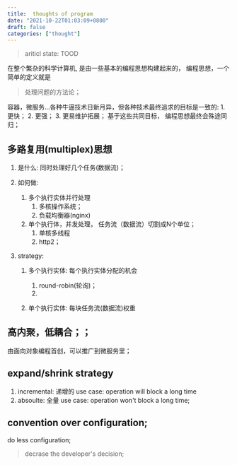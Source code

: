 ```yaml
---
title:  thoughts of program
date: "2021-10-22T01:03:09+0800"
draft: false
categories: ["thought"]
---
```

> ariticl state: TOOD

在整个繁杂的科学计算机, 是由一些基本的编程思想构建起来的， 编程思想，一个简单的定义就是
> 处理问题的方法论；

容器，微服务...各种牛逼技术日新月异，但各种技术最终追求的目标是一致的: 
    1. 更快；
    2. 更强；
    3. 更易维护拓展； 
基于这些共同目标， 编程思想最终会殊途同归；

## 多路复用(multiplex)思想

1. 是什么: 同时处理好几个任务(数据流)；
2. 如何做: 
   1. 多个执行实体并行处理
        1. 多核操作系统；
        2. 负载均衡器(nginx)
   2. 单个执行体，并发处理， 任务流（数据流）切割成N个单位；
        1. 单核多线程
        2. http2；

3. strategy:
    1. 多个执行实体: 每个执行实体分配的机会
         1.  round-robin(轮询)；
         2.  

    2. 单个执行实体: 每块任务流(数据流)权重 
## 高内聚，低耦合；；
由面向对象编程首创，可以推广到微服务里；


## expand/shrink  strategy
1. incremental: 递增的
   use case:  operation will block a long time
2. absoulte: 全量
   use case: operation  won't block a long time;






## convention over configuration;

do less configuration;
> decrase the developer's decision;

